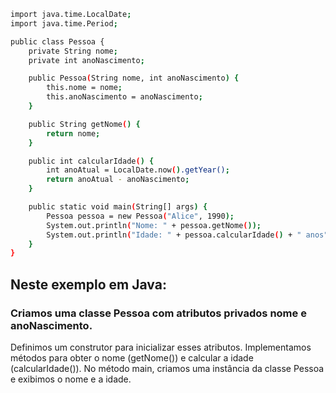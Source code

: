 ``` bash
import java.time.LocalDate;
import java.time.Period;

public class Pessoa {
    private String nome;
    private int anoNascimento;

    public Pessoa(String nome, int anoNascimento) {
        this.nome = nome;
        this.anoNascimento = anoNascimento;
    }

    public String getNome() {
        return nome;
    }

    public int calcularIdade() {
        int anoAtual = LocalDate.now().getYear();
        return anoAtual - anoNascimento;
    }

    public static void main(String[] args) {
        Pessoa pessoa = new Pessoa("Alice", 1990);
        System.out.println("Nome: " + pessoa.getNome());
        System.out.println("Idade: " + pessoa.calcularIdade() + " anos");
    }
}
```


## Neste exemplo em Java:

### Criamos uma classe Pessoa com atributos privados nome e anoNascimento.
Definimos um construtor para inicializar esses atributos.
Implementamos métodos para obter o nome (getNome()) e calcular a idade (calcularIdade()).
No método main, criamos uma instância da classe Pessoa e exibimos o nome e a idade.
